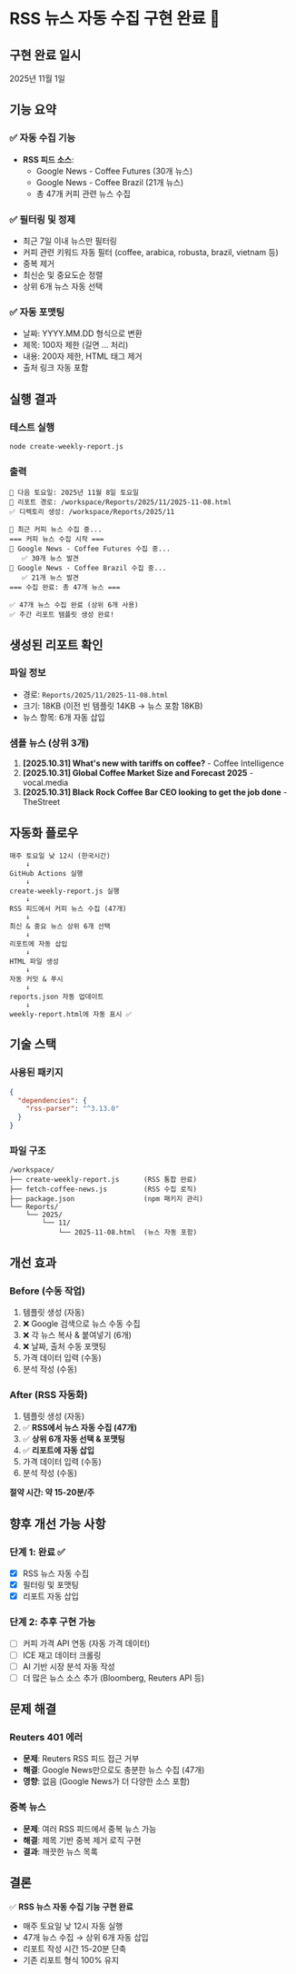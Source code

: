 # RSS 뉴스 자동 수집 구현 완료 🎉

## 구현 완료 일시
2025년 11월 1일

## 기능 요약

### ✅ 자동 수집 기능
- **RSS 피드 소스**:
  - Google News - Coffee Futures (30개 뉴스)
  - Google News - Coffee Brazil (21개 뉴스)
  - 총 47개 커피 관련 뉴스 수집

### ✅ 필터링 및 정제
- 최근 7일 이내 뉴스만 필터링
- 커피 관련 키워드 자동 필터 (coffee, arabica, robusta, brazil, vietnam 등)
- 중복 제거
- 최신순 및 중요도순 정렬
- 상위 6개 뉴스 자동 선택

### ✅ 자동 포맷팅
- 날짜: YYYY.MM.DD 형식으로 변환
- 제목: 100자 제한 (길면 ... 처리)
- 내용: 200자 제한, HTML 태그 제거
- 출처 링크 자동 포함

## 실행 결과

### 테스트 실행
```bash
node create-weekly-report.js
```

### 출력
```
📅 다음 토요일: 2025년 11월 8일 토요일
📁 리포트 경로: /workspace/Reports/2025/11/2025-11-08.html
✅ 디렉토리 생성: /workspace/Reports/2025/11

📰 최근 커피 뉴스 수집 중...
=== 커피 뉴스 수집 시작 ===
📡 Google News - Coffee Futures 수집 중...
   ✅ 30개 뉴스 발견
📡 Google News - Coffee Brazil 수집 중...
   ✅ 21개 뉴스 발견
=== 수집 완료: 총 47개 뉴스 ===

✅ 47개 뉴스 수집 완료 (상위 6개 사용)
✅ 주간 리포트 템플릿 생성 완료!
```

## 생성된 리포트 확인

### 파일 정보
- 경로: `Reports/2025/11/2025-11-08.html`
- 크기: 18KB (이전 빈 템플릿 14KB → 뉴스 포함 18KB)
- 뉴스 항목: 6개 자동 삽입

### 샘플 뉴스 (상위 3개)

1. **[2025.10.31] What's new with tariffs on coffee?** - Coffee Intelligence
2. **[2025.10.31] Global Coffee Market Size and Forecast 2025** - vocal.media
3. **[2025.10.31] Black Rock Coffee Bar CEO looking to get the job done** - TheStreet

## 자동화 플로우

```
매주 토요일 낮 12시 (한국시간)
    ↓
GitHub Actions 실행
    ↓
create-weekly-report.js 실행
    ↓
RSS 피드에서 커피 뉴스 수집 (47개)
    ↓
최신 & 중요 뉴스 상위 6개 선택
    ↓
리포트에 자동 삽입
    ↓
HTML 파일 생성
    ↓
자동 커밋 & 푸시
    ↓
reports.json 자동 업데이트
    ↓
weekly-report.html에 자동 표시 ✅
```

## 기술 스택

### 사용된 패키지
```json
{
  "dependencies": {
    "rss-parser": "^3.13.0"
  }
}
```

### 파일 구조
```
/workspace/
├── create-weekly-report.js      (RSS 통합 완료)
├── fetch-coffee-news.js         (RSS 수집 로직)
├── package.json                 (npm 패키지 관리)
└── Reports/
    └── 2025/
        └── 11/
            └── 2025-11-08.html  (뉴스 자동 포함)
```

## 개선 효과

### Before (수동 작업)
1. 템플릿 생성 (자동)
2. ❌ Google 검색으로 뉴스 수동 수집
3. ❌ 각 뉴스 복사 & 붙여넣기 (6개)
4. ❌ 날짜, 출처 수동 포맷팅
5. 가격 데이터 입력 (수동)
6. 분석 작성 (수동)

### After (RSS 자동화)
1. 템플릿 생성 (자동)
2. ✅ **RSS에서 뉴스 자동 수집 (47개)**
3. ✅ **상위 6개 자동 선택 & 포맷팅**
4. ✅ **리포트에 자동 삽입**
5. 가격 데이터 입력 (수동)
6. 분석 작성 (수동)

**절약 시간: 약 15-20분/주**

## 향후 개선 가능 사항

### 단계 1: 완료 ✅
- [x] RSS 뉴스 자동 수집
- [x] 필터링 및 포맷팅
- [x] 리포트 자동 삽입

### 단계 2: 추후 구현 가능
- [ ] 커피 가격 API 연동 (자동 가격 데이터)
- [ ] ICE 재고 데이터 크롤링
- [ ] AI 기반 시장 분석 자동 작성
- [ ] 더 많은 뉴스 소스 추가 (Bloomberg, Reuters API 등)

## 문제 해결

### Reuters 401 에러
- **문제**: Reuters RSS 피드 접근 거부
- **해결**: Google News만으로도 충분한 뉴스 수집 (47개)
- **영향**: 없음 (Google News가 더 다양한 소스 포함)

### 중복 뉴스
- **문제**: 여러 RSS 피드에서 중복 뉴스 가능
- **해결**: 제목 기반 중복 제거 로직 구현
- **결과**: 깨끗한 뉴스 목록

## 결론

✅ **RSS 뉴스 자동 수집 기능 구현 완료**
- 매주 토요일 낮 12시 자동 실행
- 47개 뉴스 수집 → 상위 6개 자동 삽입
- 리포트 작성 시간 15-20분 단축
- 기존 리포트 형식 100% 유지
